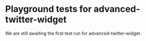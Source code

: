 # Playground tests for advanced-twitter-widget
We are still awaiting the first test run for advanced-twitter-widget.
